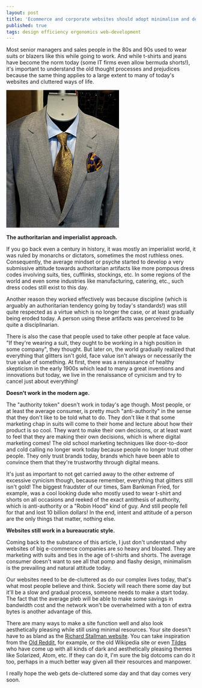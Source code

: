 ```yaml
---
layout: post
title: 'Ecommerce and corporate websites should adopt minimalism and de-clutter'
published: true
tags: design efficiency ergonomics web-development
---
```


Most senior managers and sales people in the 80s and 90s used to wear suits or blazers like this while going to work. And while t-shirts and jeans have become the norm today (some IT firms even allow bermuda shorts!), it's important to understand the old thought processes and prejudices because the same thing applies to a large extent to many of today's websites and cluttered ways of life.

![shirt-tie-and-suit-jacket](/uploads/shirt-tie-and-suit-jacket.jpg)

**The authoritarian and imperialist approach.**

If you go back even a century in history, it was mostly an imperialist world, it was ruled by monarchs or dictators, sometimes the most ruthless ones. Consequently, the average mindset or psyche started to develop a very submissive attitude towards authoritarian artifacts like more pompous dress codes involving suits, ties, cufflinks, stockings, etc. In some regions of the world and even some industries like manufacturing, catering, etc., such dress codes still exist to this day.

Another reason they worked effectively was because discipline (which is arguably an authoritarian tendency going by today's standards!) was still quite respected as a virtue which is no longer the case, or at least gradually being eroded today. A person using these artifacts was perceived to be quite a disciplinarian.

There is also the case that people used to take other people at face value. "If they're wearing a suit, they ought to be working in a high position in some company", they thought. But later on, the world gradually realized that everything that glitters isn't gold, face value isn't always or necessarily the true value of something. At first, there was a renaissance of healthy skepticism in the early 1900s which lead to many a great inventions and innovations but today, we live in the renaissance of cynicism and try to cancel just about everything!

**Doesn't work in the modern age.**

The "authority token" doesn't work in today's age though. Most people, or at least the average consumer, is pretty much "anti-authority" in the sense that they don't like to be told what to do. They don't like it that some marketing chap in suits will come to their home and lecture about how their product is so cool. They want to make their own decisions, or at least want to feel that they are making their own decisions, which is where digital marketing comes! The old school marketing techniques like door-to-door and cold calling no longer work today because people no longer trust other people. They only trust brands today, brands which have been able to convince them that they're trustworthy through digital means.

It's just as important to not get carried away to the other extreme of excessive cynicism though, because remember, everything that glitters still isn't gold! The biggest fraudster of our times, Sam Bankman Fried, for example, was a cool looking dude who mostly used to wear t-shirt and shorts on all occasions and reeked of the exact antithesis of authority, which is anti-authority or a "Robin Hood" kind of guy. And still people fell for that and lost 10 billion dollars! In the end, intent and attitude of a person are the only things that matter, nothing else.

**Websites still work in a bureaucratic style.**

Coming back to the substance of this article, I just don't understand why websites of big e-commerce companies are so heavy and bloated. They are marketing with suits and ties in the age of t-shirts and shorts. The average consumer doesn't want to see all that pomp and flashy design, minimalism is the prevailing and natural attitude today.

Our websites need to be de-cluttered as do our complex lives today, that's what most people believe and think. Society will reach there some day but it'll be a slow and gradual process, someone needs to make a start today. The fact that the average pleb will be able to make some savings in bandwidth cost and the network won't be overwhelmed with a ton of extra bytes is another advantage of this.

There are many ways to make a site function well and also look aesthetically pleasing while still using minimal resources. Your site doesn't have to as bland as the [Richard Stallman website](https://stallman.org/). You can take inspiration from the [Old Reddit](https://old.reddit.com/), for example, or the old Wikipedia site or even [Tildes](https://tildes.net/) who have come up with all kinds of dark and aesthetically pleasing themes like Solarized, Atom, etc. If they can do it, I'm sure the big dotcoms can do it too, perhaps in a much better way given all their resources and manpower.

I really hope the web gets de-cluttered some day and that day comes very soon.